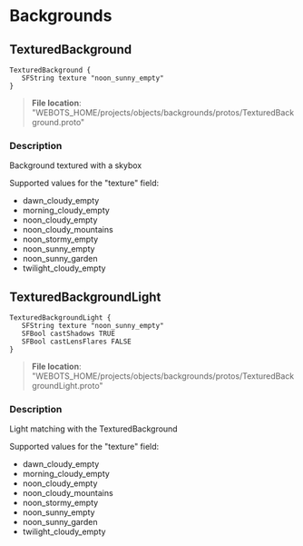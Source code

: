 # Backgrounds

## TexturedBackground

```
TexturedBackground {
   SFString texture "noon_sunny_empty"
}
```

> **File location**: "WEBOTS\_HOME/projects/objects/backgrounds/protos/TexturedBackground.proto"

### Description

Background textured with a skybox

Supported values for the "texture" field:

- dawn_cloudy_empty
- morning_cloudy_empty
- noon_cloudy_empty
- noon_cloudy_mountains
- noon_stormy_empty
- noon_sunny_empty
- noon_sunny_garden
- twilight_cloudy_empty

## TexturedBackgroundLight

```
TexturedBackgroundLight {
   SFString texture "noon_sunny_empty"
   SFBool castShadows TRUE
   SFBool castLensFlares FALSE
}
```

> **File location**: "WEBOTS\_HOME/projects/objects/backgrounds/protos/TexturedBackgroundLight.proto"

### Description

Light matching with the TexturedBackground

Supported values for the "texture" field:

- dawn_cloudy_empty
- morning_cloudy_empty
- noon_cloudy_empty
- noon_cloudy_mountains
- noon_stormy_empty
- noon_sunny_empty
- noon_sunny_garden
- twilight_cloudy_empty

